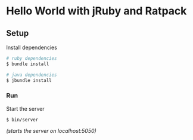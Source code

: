 # Hello World with jRuby and Ratpack

## Setup

Install dependencies
```sh
# ruby dependencies
$ bundle install

# java dependencies
$ jbundle install
```

### Run

Start the server

    $ bin/server

*(starts the server on localhost:5050)*
